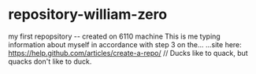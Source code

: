# repository-william-zero
my first repopsitory -- created on 6110 machine
This is me typing information about myself in accordance with step 3 on the...
...site  here:   https://help.github.com/articles/create-a-repo/
// Ducks like to quack, but quacks don't like to duck.